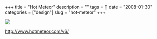 +++
title = "Hot Meteor"
description = ""
tags = []
date = "2008-01-30"
categories = ["design"]
slug = "hot-meteor"
+++


 

  <div id="screens-thumbs" class="clearfix">
    <div class="txt-center" id="design-submission"><a href="http://www.hotmeteor.com/v6/"><img id='bluga-thumbnail-1029' class='bluga-thumbnail large' src='//konigi.com/media/bluga/
wt47f281d060c7f_0.jpg'/></a></div>  
  </div>   
<p><a href="http://www.hotmeteor.com/v6/">http://www.hotmeteor.com/v6/</a></p>




